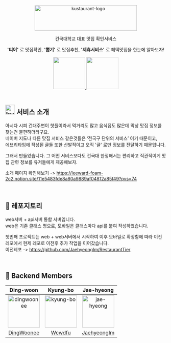 
<p align="middle" >
  <img src="https://github.com/user-attachments/assets/1a4e00c9-f37c-46b9-8c1e-22018fa60768" alt="kustaurant-logo" width="320" height="80">
</p>
<p align="middle" >건국대학교 대표 맛집 확인서비스</p>
<p align="middle" ><strong>'티어'</strong> 로 맛집확인, <strong>'뽑기'</strong> 로 맛집추천, <strong>'제휴서비스'</strong> 로 혜택맛집을 한눈에 알아보자!</p>
<div align="center">
    <a href="https://play.google.com/store/apps/details?id=com.kust.kustaurant">
        <img src="https://github.com/user-attachments/assets/9c5549f2-4a3b-4b32-8577-3399a3016c9c" width="100">
    </a>
    <a href="https://apps.apple.com/kr/app/쿠스토랑/id6621209330">
        <img src="https://github.com/user-attachments/assets/e0a85067-c2d0-498a-8eb7-4697fe88c0cf" width="100">
    </a>
</div>

<br>
  
## <img src="https://github.com/user-attachments/assets/1e1a6499-37cc-4a8f-bbb3-5acbca24a4e7" alt="kustaurant-logo" width="30" height="30"> 서비스 소개
아시다 시피 건대주변이 핫플이라서 먹거리도 많고 음식집도 많은데 막상 맛집 정보를 찾는건 불편하더라구요.  
네이버 지도나 다른 맛집 서비스 같은것들은 ‘전국구 단위의 서비스’ 이기 때문이고,  
에브리타임에 작성된 글들 또한 산발적이고 오직 '글' 로만 정보를 전달하기 때문입니다.  

그래서 만들었습니다.
그 어떤 서비스보다도 건국대 한정해서는 편리하고 직관적이게 맛집 관련 정보를 유저들에게 제공해보자.

소개 페이지 확인해보기 -> https://leeward-foam-2c2.notion.site/11e5483fde8a80a9889af04812a85f49?pvs=74

<br>

## 📁 레포지토리
web서버 + api서버 통합 서버입니다.  
web은 기존 클래스 명으로, 모바일은 클래스마다 api를 붙여 작성하였습니다. 

첫번째 프로젝트는 web + web서버에서 시작하여 이후 모바일로 확장함에 따라 이전 레포에서 현제 레포로 이전후 추가 작업을 이어갔습니다.  
이전레포 -> https://github.com/JaehyeongIm/RestaurantTier

<br>

## 🌆  Backend Members
|Ding-woon|Kyung-bo|Jae-hyeong|
|:-:|:-:|:-:|
|<img src="https://github.com/user-attachments/assets/b9478ab7-b1b6-4313-bbc8-38e195364dde" alt="dingwoonee" width="100" height="100">|<img src="https://github.com/user-attachments/assets/b41b6c42-76fd-4b9a-99eb-7676b64ef9e3" alt="kyung-bo" width="100" height="100">|<img src="https://github.com/user-attachments/assets/ac8cfcf7-8fc5-4232-8c0a-8492399feb56" alt="jae-hyeong" width="100" height="100">|
|[DingWoonee](https://github.com/DingWoonee)|[Wcwdfu](https://github.com/Wcwdfu)|[JaehyeongIm](https://github.com/JaehyeongIm)|
<br>    
